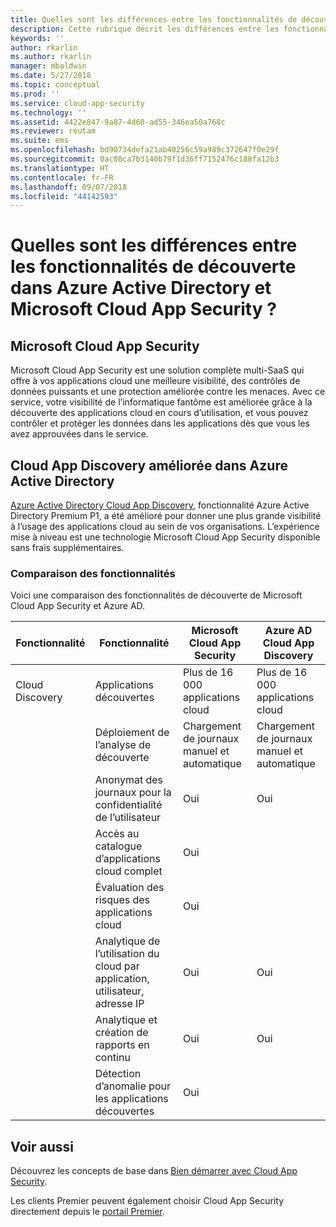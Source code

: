 ```yaml
---
title: Quelles sont les différences entre les fonctionnalités de découverte dans Microsoft Cloud App Security et Azure AD ? | Microsoft Docs
description: Cette rubrique décrit les différences entre les fonctionnalités de découverte dans Microsoft Cloud App Security et Azure AD.
keywords: ''
author: rkarlin
ms.author: rkarlin
manager: mbaldwin
ms.date: 5/27/2018
ms.topic: conceptual
ms.prod: ''
ms.service: cloud-app-security
ms.technology: ''
ms.assetid: 4422e847-9a87-4d60-ad55-346ea50a768c
ms.reviewer: reutam
ms.suite: ems
ms.openlocfilehash: bd90734defa21ab40256c59a989c372647f0e29f
ms.sourcegitcommit: 0ac08ca7b3140b79f1d36ff7152476c188fa12b3
ms.translationtype: HT
ms.contentlocale: fr-FR
ms.lasthandoff: 09/07/2018
ms.locfileid: "44142593"
---
```

# <a name="what-are-the-differences-discovery-capabilities-in-azure-active-directory-and-microsoft-cloud-app-security"></a>Quelles sont les différences entre les fonctionnalités de découverte dans Azure Active Directory et Microsoft Cloud App Security ?

## <a name="microsoft-cloud-app-security"></a>Microsoft Cloud App Security 

Microsoft Cloud App Security est une solution complète multi-SaaS qui offre à vos applications cloud une meilleure visibilité, des contrôles de données puissants et une protection améliorée contre les menaces. Avec ce service, votre visibilité de l’informatique fantôme est améliorée grâce à la découverte des applications cloud en cours d’utilisation, et vous pouvez contrôler et protéger les données dans les applications dès que vous les avez approuvées dans le service. 

## <a name="enhanced-cloud-app-discovery-in-azure-active-directory"></a>Cloud App Discovery améliorée dans Azure Active Directory

[Azure Active Directory Cloud App Discovery](https://aka.ms/caddocsnew), fonctionnalité Azure Active Directory Premium P1, a été amélioré pour donner une plus grande visibilité à l’usage des applications cloud au sein de vos organisations. L’expérience mise à niveau est une technologie Microsoft Cloud App Security disponible sans frais supplémentaires. 

### <a name="feature-comparison"></a>Comparaison des fonctionnalités

Voici une comparaison des fonctionnalités de découverte de Microsoft Cloud App Security et Azure AD.

|Fonctionnalité|Fonctionnalité|Microsoft Cloud App Security|Azure AD Cloud App Discovery|
|----|----|----|----|
|Cloud Discovery|Applications découvertes|Plus de 16 000 applications cloud|Plus de 16 000 applications cloud|
||Déploiement de l’analyse de découverte|Chargement de journaux manuel et automatique|Chargement de journaux manuel et automatique|
||Anonymat des journaux pour la confidentialité de l’utilisateur|Oui|Oui|
||Accès au catalogue d’applications cloud complet|Oui||
||Évaluation des risques des applications cloud|Oui||
||Analytique de l’utilisation du cloud par application, utilisateur, adresse IP|Oui|Oui|
||Analytique et création de rapports en continu|Oui|Oui|
||Détection d’anomalie pour les applications découvertes|Oui||

## <a name="see-also"></a>Voir aussi  

Découvrez les concepts de base dans [Bien démarrer avec Cloud App Security](getting-started-with-cloud-app-security.md).    

Les clients Premier peuvent également choisir Cloud App Security directement depuis le [portail Premier](https://premier.microsoft.com/).   
